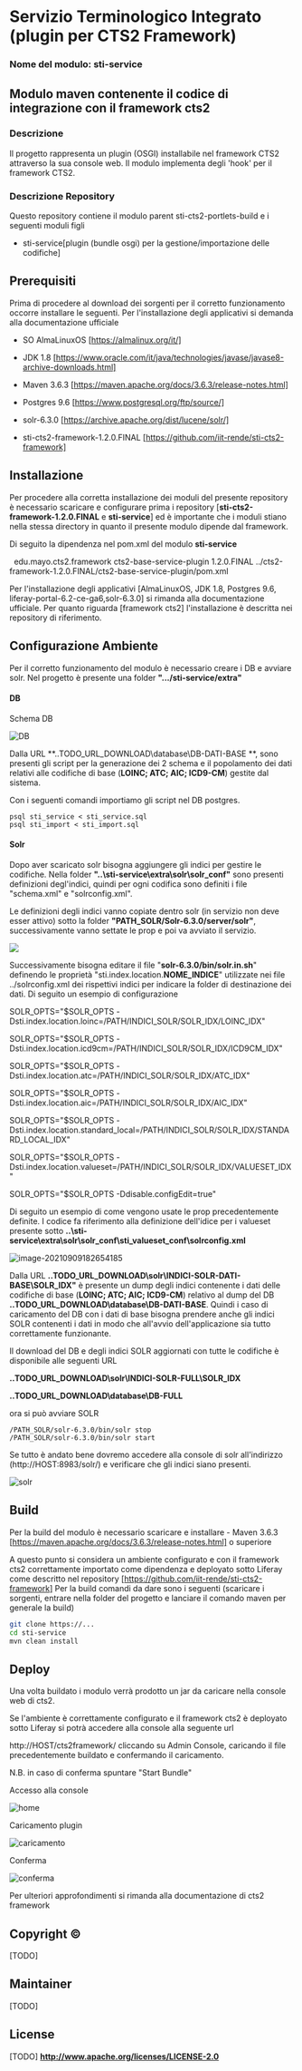 # Servizio Terminologico Integrato (plugin per CTS2 Framework) 
### Nome del modulo:  sti-service

## Modulo maven contenente il codice di integrazione con il framework cts2



### Descrizione

Il progetto rappresenta un plugin (OSGI) installabile nel framework CTS2 attraverso la sua console web. Il modulo implementa degli 'hook' per il framework CTS2.



### Descrizione Repository
Questo repository contiene il modulo parent sti-cts2-portlets-build e i seguenti moduli figli
- sti-service[plugin (bundle osgi) per la gestione/importazione delle codifiche]

  


## Prerequisiti
Prima di procedere al download dei sorgenti per il corretto funzionamento occorre installare le seguenti.
Per l'installazione degli applicativi si demanda alla documentazione ufficiale

- SO AlmaLinuxOS [https://almalinux.org/it/]

- JDK 1.8 [https://www.oracle.com/it/java/technologies/javase/javase8-archive-downloads.html]

- Maven 3.6.3 [https://maven.apache.org/docs/3.6.3/release-notes.html] 

- Postgres 9.6 [https://www.postgresql.org/ftp/source/]

- solr-6.3.0 [https://archive.apache.org/dist/lucene/solr/]

- sti-cts2-framework-1.2.0.FINAL [https://github.com/iit-rende/sti-cts2-framework] 

  

## Installazione 
Per procedere alla corretta installazione dei moduli del presente repository è necessario scaricare e configurare prima i repository [**sti-cts2-framework-1.2.0.FINAL** e **sti-service**] ed è importante che i moduli stiano nella stessa directory in quanto il presente modulo dipende dal framework.

Di seguito la dipendenza nel pom.xml del modulo **sti-service**

​	<parent>
​		<groupId>edu.mayo.cts2.framework</groupId>
​		<artifactId>cts2-base-service-plugin</artifactId>
​		<version>1.2.0.FINAL</version>
​		<relativePath>../cts2-framework-1.2.0.FINAL/cts2-base-service-plugin/pom.xml</relativePath>
​	</parent>



Per l'installazione degli applicativi [AlmaLinuxOS, JDK 1.8, Postgres 9.6, liferay-portal-6.2-ce-ga6,solr-6.3.0] si rimanda alla documentazione ufficiale.
Per quanto riguarda [framework cts2] l'installazione è descritta nei repository di riferimento.



## Configurazione Ambiente

Per il corretto funzionamento del modulo è necessario creare i DB e avviare solr. Nel progetto è presente una folder **".../sti-service/extra"**

#### DB

Schema DB

![DB](screenshot/DB.png)



Dalla URL **..TODO_URL_DOWNLOAD\database\DB-DATI-BASE **, sono presenti gli script per la generazione dei 2 schema e il popolamento dei dati relativi alle codifiche di base (**LOINC; ATC; AIC; ICD9-CM**) gestite dal sistema. 

Con i seguenti comandi importiamo gli script nel DB postgres.



```shell
psql sti_service < sti_service.sql
psql sti_import < sti_import.sql
```





#### Solr

Dopo aver scaricato solr bisogna aggiungere gli indici per gestire le codifiche. Nella folder **"..\sti-service\extra\solr\solr_conf\"** sono presenti definizioni degl'indici, quindi per ogni codifica sono definiti i file "schema.xml" e  "solrconfig.xml". 

Le definizioni degli indici vanno copiate dentro solr (in servizio non deve esser attivo) sotto la folder **"PATH_SOLR/Solr-6.3.0/server/solr\"**, successivamente vanno settate le prop e poi va avviato il servizio.





![](screenshot/path_definizione_indici.png)



Successivamente bisogna editare il file "**solr-6.3.0/bin/solr.in.sh**" definendo le proprietà "sti.index.location.**NOME_INDICE**" utilizzate nei file ../solrconfig.xml dei rispettivi indici per indicare la folder di destinazione dei dati. Di seguito un esempio di configurazione



SOLR_OPTS="$SOLR_OPTS -Dsti.index.location.loinc=/PATH/INDICI_SOLR/SOLR_IDX/LOINC_IDX"

SOLR_OPTS="$SOLR_OPTS -Dsti.index.location.icd9cm=/PATH/INDICI_SOLR/SOLR_IDX/ICD9CM_IDX"

SOLR_OPTS="$SOLR_OPTS -Dsti.index.location.atc=/PATH/INDICI_SOLR/SOLR_IDX/ATC_IDX"

SOLR_OPTS="$SOLR_OPTS -Dsti.index.location.aic=/PATH/INDICI_SOLR/SOLR_IDX/AIC_IDX"

SOLR_OPTS="$SOLR_OPTS -Dsti.index.location.standard_local=/PATH/INDICI_SOLR/SOLR_IDX/STANDARD_LOCAL_IDX"

SOLR_OPTS="$SOLR_OPTS -Dsti.index.location.valueset=/PATH/INDICI_SOLR/SOLR_IDX/VALUESET_IDX"

SOLR_OPTS="$SOLR_OPTS -Ddisable.configEdit=true"



Di seguito un esempio di come vengono usate le prop precedentemente definite. I codice fa riferimento alla definizione dell'idice per i valueset presente sotto **..\sti-service\extra\solr\solr_conf\sti_valueset_conf\solrconfig.xml**



![image-20210909182654185](screenshot/config_index.png)



Dalla URL **..TODO_URL_DOWNLOAD\solr\INDICI-SOLR-DATI-BASE\SOLR_IDX"** è presente un dump degli indici contenente i dati delle codifiche di base (**LOINC; ATC; AIC; ICD9-CM**) relativo al dump del DB **..TODO_URL_DOWNLOAD\database\DB-DATI-BASE**. Quindi i caso di caricamento del DB con i dati di base bisogna prendere anche gli indici SOLR contenenti i dati in modo che all'avvio dell'applicazione sia tutto correttamente funzionante.

Il download del DB e degli indici SOLR aggiornati con tutte le codifiche è disponibile alle seguenti URL



**..TODO_URL_DOWNLOAD\solr\INDICI-SOLR-FULL\SOLR_IDX**

**..TODO_URL_DOWNLOAD\database\DB-FULL**



ora si può avviare SOLR

```
/PATH_SOLR/solr-6.3.0/bin/solr stop
/PATH_SOLR/solr-6.3.0/bin/solr start
```



Se tutto è andato bene dovremo accedere alla console di solr all'indirizzo (http://HOST:8983/solr/) e verificare che gli indici siano presenti.

![solr](screenshot/solr.png)






## Build
Per la build del modulo è necessario scaricare e installare - Maven 3.6.3 [https://maven.apache.org/docs/3.6.3/release-notes.html] o superiore

A questo punto si considera un ambiente configurato e con il framework cts2 correttamente importato come dipendenza e deployato sotto Liferay come descritto nel repository  [https://github.com/iit-rende/sti-cts2-framework] 
Per la build  comandi da dare sono i seguenti (scaricare i sorgenti, entrare nella folder del progetto e lanciare il comando maven per generale la build)

```sh
git clone https://...
cd sti-service
mvn clean install
```



## Deploy

Una volta buildato i modulo verrà prodotto un jar da caricare nella console web di cts2.

Se l'ambiente è correttamente configurato e il framework cts2 è deployato sotto Liferay si potrà accedere alla console alla seguente url

http://HOST/cts2framework/ cliccando su Admin Console, caricando il file precedentemente buildato e  confermando il caricamento.

N.B. in caso di conferma spuntare "Start Bundle"



Accesso alla console

![home](screenshot/home.png)







Caricamento plugin

![caricamento](screenshot/caricamento.png)



Conferma

![conferma](screenshot/conferma.png)





Per ulteriori approfondimenti si rimanda alla documentazione di cts2 framework



## Copyright ©
 [TODO]

## Maintainer
 [TODO]


## License 
 [TODO]
**http://www.apache.org/licenses/LICENSE-2.0**